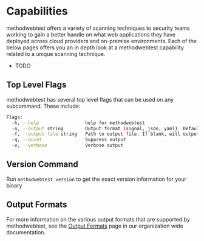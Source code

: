 # Capabilities

methodwebtest offers a variety of scanning techniques to security teams working to gain a better handle on what web applications they have deployed across cloud providers and on-premise environments. Each of the below pages offers you an in depth look at a methodwebtest capability related to a unique scanning technique.

- TODO

## Top Level Flags

methodwebtest has several top level flags that can be used on any subcommand. These include:

```bash
Flags:
  -h, --help                 help for methodwebtest
  -o, --output string        Output format (signal, json, yaml). Default value is signal (default "signal")
  -f, --output-file string   Path to output file. If blank, will output to STDOUT
  -q, --quiet                Suppress output
  -v, --verbose              Verbose output
```

## Version Command

Run `methodwebtest version` to get the exact version information for your binary

## Output Formats

For more information on the various output formats that are supported by methodwebtest, see the [Output Formats](https://method-security.github.io/docs/output.html) page in our organization wide documentation.
